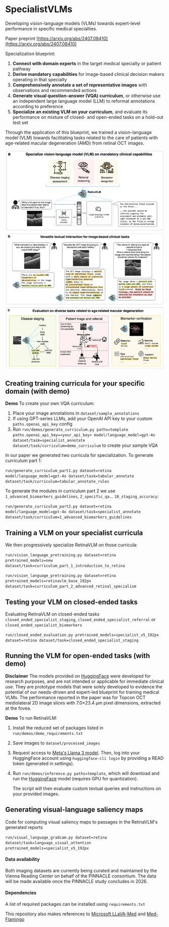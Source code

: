 # SpecialistVLMs
Developing vision-language models (VLMs) towards expert-level performance in specific medical specialties.

Paper preprint [https://arxiv.org/abs/2407.08410](https://arxiv.org/abs/2407.08410)

Specialization blueprint:
1. **Connect with domain experts** in the target medical specialty or patient pathway
2. **Derive mandatory capabilities** for image-based clinical decision makers operating in that specialty
3. **Comprehensively annotate a set of representative images** with observations and recommended actions
4. **Generate visual question-answer (VQA) curriculum**, or otherwise use an independent large language model (LLM) to reformat annotations according to preference
5. **Specialize an existing VLM on your curriculum**, and evaluate its performance on mixture of closed- and open-ended tasks on a hold-out test set

Through the application of this blueprint, we trained a vision-language model (VLM) towards facilitating tasks related to the care of patients with age-related macular degeneration (AMD) from retinal OCT images.

![Figure 1](Figure_1.jpg)

## Creating training curricula for your specific domain (with demo)

**Demo** To create your own VQA curriculum:
1. Place your image annotations in `dataset/sample_annotations`
2. If using GPT-series LLMs, add your OpenAI API key to your custom `paths.openai_api_key` config
3. Run `run/demos/generate_curriculum.py paths=template paths.openai_api_key=<your_api_key> model/language_model=gpt-4o dataset/task=specialist_annotate dataset/task/curriculum=demo_curriculum` to create your sample VQA

In our paper we generated two curricula for specialization. To generate curriculum part 1:

`run/generate_curriculum_part1.py dataset=retina model/language_model=gpt-4o dataset/task=tabular_annotate dataset/task/curriculum=tabular_annotate_rules`

To generate the modules in curriculum part 2 we use `1_advanced_biomarkers_guidelines`, `2_specific_qa`... `10_staging_accuracy`:

`run/generate_curriculum_part2.py dataset=retina model/language_model=gpt-4o dataset/task=specialist_annotate dataset/task/curriculum=1_advanced_biomarkers_guidelines`

## Training a VLM on your specialist curricula

We then progressively specialize RetinaVLM on those curricula:

`run/vision_language_pretraining.py dataset=retina pretrained_models=new dataset/task=curriculum_part_1_introduction_to_retina`

`run/vision_language_pretraining.py dataset=retina pretrained_models=retinavlm_base_192px dataset/task=curriculum_part_2_advanced_retinal_specialism`

## Testing your VLM on closed-ended tasks

Evaluating RetinaVLM on closed-ended tasks `closed_ended_specialist_staging`, `closed_ended_specialist_referral` or `closed_ended_specialist_biomarkers`

`run/closed_ended_evaluation.py pretrained_models=specialist_v5_192px dataset=retina dataset/task=closed_ended_specialist_staging`

## Running the VLM for open-ended tasks (with demo)

**Disclaimer** The models provided on [HuggingFace](https://huggingface.co/RobbieHolland/RetinaVLM) were developed for research purposes, and are not intended or applicable for immediate clinical use. They are prototype models that were solely developed to evidence the potential of our needs-driven and expert-led blueprint for training medical VLMs. The performance reported in the paper was for Topcon OCT mediolateral 2D image slices with 7.0×23.4 μm pixel dimensions, extracted at the fovea.

**Demo** To run RetinaVLM:

1. Install the reduced set of packages listed in `run/demos/demo_requirements.txt`

2. Save images to `dataset/processed_images`

3. Request access to [Meta's Llama 3 model](https://huggingface.co/meta-llama/Meta-Llama-3-8B). Then, log into your HuggingFace account using `huggingface-cli login` by providing a READ token (generated in settings).

4.  Run `run/demos/inference.py paths=template`, which will download and run the [HuggingFace](https://huggingface.co/RobbieHolland/RetinaVLM) model (requires GPU for quantization).

    The script will then evaluate custom textual queries and instructions on your provided images.

## Generating visual-language saliency maps

Code for computing visual saliency maps to passages in the RetinaVLM's generated reports

`run/visual_language_gradcam.py dataset=retina dataset/task=language_visual_attention pretrained_models=specialist_v5_192px`

#### Data availability

Both imaging datasets are currently being curated and maintained by the Vienna Reading Center on behalf of the PINNACLE consortium. The data will be made available once the PINNACLE study concludes in 2026.

#### Dependencies

A list of required packages can be installed using `requirements.txt`

This repository also makes references to [Microsoft LLaVA-Med](https://github.com/microsoft/LLaVA-Med) and [Med-Flamingo](https://github.com/snap-stanford/med-flamingo)
